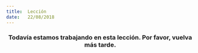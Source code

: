 ```yaml
---
title:  Lección
date:   22/08/2018
---
```


### <center>Todavía estamos trabajando en esta lección. Por favor, vuelva más tarde.</center>